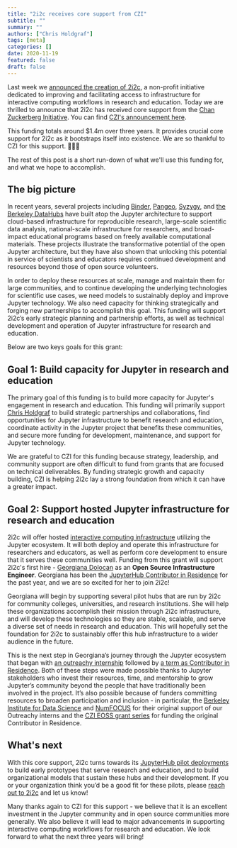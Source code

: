 ```yaml
---
title: "2i2c receives core support from CZI"
subtitle: ""
summary: ""
authors: ["Chris Holdgraf"]
tags: [meta]
categories: []
date: 2020-11-19
featured: false
draft: false
---
```


Last week we [announced the creation of 2i2c](/posts/hello-word), a non-profit initiative dedicated to improving and facilitating access to infrastructure for interactive computing workflows in research and education. Today we are thrilled to announce that 2i2c has received core support from the [Chan Zuckerberg Initiative](https://chanzuckerberg.com/). You can find [CZI's announcement here](https://cziscience.medium.com/scaling-open-infrastructure-and-reproducibility-in-biomedicine-69546a399747).

This funding totals around $1.4m over three years. It provides crucial core support for 2i2c as it bootstraps itself into existence. We are so thankful to CZI for this support. 🎉🙏✨

The rest of this post is a short run-down of what we'll use this funding for, and what we hope to accomplish.

## The big picture

In recent years, several projects including [Binder](https://mybinder.org), [Pangeo](https://pangeo.io), [Syzygy](https://syzygy.ca), and [the Berkeley DataHubs](https://data.berkeley.edu/academics/resources/berkeley-data-stack) have built atop the Jupyter architecture to support cloud-based infrastructure for reproducible research, large-scale scientific data analysis, national-scale infrastructure for researchers, and broad-impact educational programs based on freely available computational materials. These projects illustrate the transformative potential of the open Jupyter architecture, but they have also shown that unlocking this potential in service of scientists and educators requires continued development and resources beyond those of open source volunteers.

In order to deploy these resources at scale, manage and maintain them for large communities, and to continue developing the underlying technologies for scientific use cases, we need models to sustainably deploy and improve Jupyter technology. We also need capacity for thinking strategically and forging new partnerships to accomplish this goal. This funding will support 2i2c’s early strategic planning and partnership efforts, as well as technical development and operation of Jupyter infrastructure for research and education.

Below are two keys goals for this grant:

## Goal 1: Build capacity for Jupyter in research and education

The primary goal of this funding is to build more capacity for Jupyter's engagement in research and education. This funding will primarily support [Chris Holdgraf](/author/chris-holdgraf) to build strategic partnerships and collaborations, find opportunities for Jupyter infrastructure to benefit research and education, coordinate activity in the Jupyter project that benefits these communities, and secure more funding for development, maintenance, and support for Jupyter technology.

We are grateful to CZI for this funding because strategy, leadership, and community support are often difficult to fund from grants that are focused on technical deliverables. By funding strategic growth and capacity building, CZI is helping 2i2c lay a strong foundation from which it can have a greater impact.

## Goal 2: Support hosted Jupyter infrastructure for research and education

2i2c will offer hosted [interactive computing infrastructure](/infrastructure) utilizing the Jupyter ecosystem. It will both deploy and operate this infrastructure for researchers and educators, as well as perform core development to ensure that it serves these communities well. Funding from this grant will support 2i2c's first hire - [Georgiana Dolocan](/author/georgiana-dolocan) as an **Open Source Infrastructure Engineer**. Georgiana has been the [JupyterHub Contributor in Residence](https://blog.jupyter.org/the-jupyterhub-and-binder-contributor-in-residence-56708d1e3069) for the past year, and we are so excited for her to join 2i2c!

Georgiana will begin by supporting several pilot hubs that are run by 2i2c for community colleges, universities, and research institutions. She will help these organizations accomplish their mission through 2i2c infrastructure, and will develop these technologies so they are stable, scalable, and serve a diverse set of needs in research and education. This will hopefully set the foundation for 2i2c to sustainably offer this hub infrastructure to a wider audience in the future.

This is the next step in Georgiana’s journey through the Jupyter ecosystem that began with [an outreachy internship](https://blog.jupyter.org/outreachy-jupyter-supporting-diversity-in-open-communities-dfa78db4b0bd) followed by [a term as Contributor in Residence](https://blog.jupyter.org/cir-report-i-1ca418c230cd). Both of these steps were made possible thanks to Jupyter stakeholders who invest their resources, time, and mentorship to grow Jupyter’s community beyond the people that have traditionally been involved in the project. It’s also possible because of funders committing resources to broaden participation and inclusion - in particular, the [Berkeley Institute for Data Science](https://bids.berkeley.edu/) and [NumFOCUS](https://numfocus.org) for their original support of our Outreachy interns and the [CZI EOSS grant series](https://chanzuckerberg.com/eoss/) for funding the original Contributor in Residence.

## What's next

With this core support, 2i2c turns towards its [JupyterHub pilot deployments](/infrastructure/#kinds-of-hubs) to build early prototypes that serve research and education, and to build organizational models that sustain these hubs and their development. If you or your organization think you’d be a good fit for these pilots, please [reach out to 2i2c](mailto:hello@2i2c.org) and let us know!

Many thanks again to CZI for this support - we believe that it is an excellent investment in the Jupyter community and in open source communities more generally. We also believe it will lead to major advancements in supporting interactive computing workflows for research and education. We look forward to what the next three years will bring!
